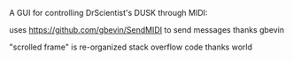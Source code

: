 A GUI for controlling DrScientist's DUSK through MIDI:

  uses https://github.com/gbevin/SendMIDI to send messages
  thanks gbevin

  "scrolled frame" is re-organized stack overflow code
  thanks world
